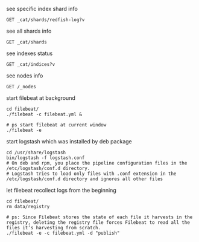 see specific index shard info
```shell script
GET _cat/shards/redfish-log?v
```

see all shards info
```shell script
GET _cat/shards
```

see indexes status
```shell script
GET _cat/indices?v
```

see nodes info 
```shell script
GET /_nodes
```

start filebeat at background
```shell script
cd filebeat/
./filebeat -c filebeat.yml &

# ps start filebeat at current window
./filebeat -e
```

start logstash which was installed by deb package
```shell script
cd /usr/share/logstash
bin/logstash -f logstash.conf
# On deb and rpm, you place the pipeline configuration files in the /etc/logstash/conf.d directory. 
# Logstash tries to load only files with .conf extension in the /etc/logstash/conf.d directory and ignores all other files
```  
let filebeat recollect logs from the beginning 
```shell script
cd filebeat/
rm data/registry

# ps: Since Filebeat stores the state of each file it harvests in the registry, deleting the registry file forces Filebeat to read all the files it’s harvesting from scratch.
./filebeat -e -c filebeat.yml -d "publish"
```